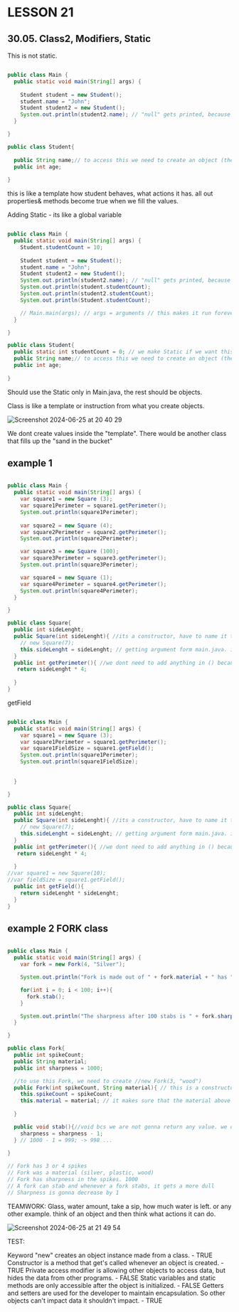 # LESSON 21
## 30.05. Class2, Modifiers, Static

This is not static.

```Java

public class Main {
  public static void main(String[] args) {
    
    Student student = new Student();
    student.name = "John";
    Student student2 = new Student();
    System.out.println(student2.name); // "null" gets printed, because there is no value.
  }

}
```

```Java
public class Student{
  
  public String name;// to access this we need to create an object (the student)
  public int age;
  
}
```
this is like a template how student behaves, what actions it has. all out properties& methods become true when we fill the values.

Adding Static - its like a global variable

```Java

public class Main {
  public static void main(String[] args) {
    Student.studentCount = 10;
    
    Student student = new Student();
    student.name = "John";
    Student student2 = new Student();
    System.out.println(student2.name); // "null" gets printed, because there is no value.
    System.out.println(student.studentCount);
    System.out.println(student2.studentCount);
    System.out.println(Student.studentCount);

    // Main.main(args); // args = arguments // this makes it run forever.recursion. runs until StackOverflowError.
  }

}
```

```Java
public class Student{
  public static int studentCount = 0; // we make Static if we want this global variable which everyone can use. it will be exactly the same in all the class for every student. Makes it a global variable.
  public String name;// to access this we need to create an object (the student)
  public int age;
  
}
```

Should use the Static only in Main.java, the rest should be objects.

Class is like a template or instruction from what you create objects.

![Screenshot 2024-06-25 at 20 40 29](https://github.com/elinasasa/wotech/assets/165931766/ff152fe5-cf2b-4412-a713-79b5714ddd9d)

We dont create values inside the "template".
There would be another class that fills up the "sand in the bucket"


## example 1

```Java

public class Main {
  public static void main(String[] args) {
    var square1 = new Square (3);
    var square1Perimeter = square1.getPerimeter();
    System.out.println(square1Perimeter);
    
    var square2 = new Square (4);
    var square2Perimeter = square2.getPerimeter();
    System.out.println(square2Perimeter);

    var square3 = new Square (100);
    var square3Perimeter = square3.getPerimeter();
    System.out.println(square3Perimeter);

    var square4 = new Square (1);
    var square4Perimeter = square4.getPerimeter();
    System.out.println(square4Perimeter);
  }

}
```

```Java
public class Square{
  public int sideLenght;
  public Square(int sideLenght){ //its a constructor, have to name it the same as the class
    // new Square(7);
    this.sideLenght = sideLenght; // getting argument form main.java. it will be the same as you provide in constructor
  }
  public int getPerimeter(){ //we dont need to add anything in () because the sideLengh is in the bigger scope so we can access it.
   return sideLenght * 4; 
  
  }
}
```

getField

```Java

public class Main {
  public static void main(String[] args) {
    var square1 = new Square (3);
    var square1Perimeter = square1.getPerimeter();
    var square1FieldSize = square1.getField();
    System.out.println(square1Perimeter);
    System.out.println(square1FieldSize);
    
    
  }

}
```

```Java
public class Square{
  public int sideLenght;
  public Square(int sideLenght){ //its a constructor, have to name it the same as the class
    // new Square(7);
    this.sideLenght = sideLenght; // getting argument form main.java. it will be the same as you provide in constructor
  }
  public int getPerimeter(){ //we dont need to add anything in () because the sideLengh is in the bigger scope so we can access it.
   return sideLenght * 4; 
  
  }
//var square1 = new Square(10);
//var fieldSize = square1.getField();
  public int getField(){
    return sideLenght * sideLenght;
  }
}
```

## example 2 FORK class

```Java

public class Main {
  public static void main(String[] args) {
    var fork = new Fork(4, "Silver");

    System.out.println("Fork is made out of " + fork.material + " has " + fork.spikeCount + " spikes in total. And the sharpness is " + fork.sharpness);

    for(int i = 0; i < 100; i++){
      fork.stab();
    }

    System.out.println("The sharpness after 100 stabs is " + fork.sharpness);
  }

}
```


```Java
public class Fork{
  public int spikeCount;
  public String material;
  public int sharpness = 1000;

  //to use this Fork, we need to create //new Fork(3, "wood")
  public Fork(int spikeCount, String material){ // this is a constructor
    this.spikeCount = spikeCount;
    this.material = material; // it makes sure that the material above is the same that we provide int he constructor
    
  }

  public void stab(){//void bcs we are not gonna return any value. we dont want to return stabness after every stab.
    sharpness = sharpness - 1;
  } // 1000 - 1 = 999; -> 998 ...
  
}

// Fork has 3 or 4 spikes
// Fork was a material (silver, plastic, wood)
// Fork has sharpness in the spikes. 1000
// A fork can stab and whenever a fork stabs, it gets a more dull
// Sharpness is gonna decrease by 1
```

TEAMWORK: 
Glass, water amount, take a sip, how much water is left.
or any other example. think of an object and then think what actions it can do.

![Screenshot 2024-06-25 at 21 49 54](https://github.com/elinasasa/wotech/assets/165931766/e24e8591-e8e3-470c-84bf-7b0f23541bd2)


TEST:

Keyword "new" creates an object instance made from a class. - TRUE
Constructor is a method that get's called whenever an object is created. - TRUE
Private access modifier is allowing other objects to access data, but hides the data from other programs. - FALSE
Static variables and static methods are only accessible after the object is initialized. - FALSE
Getters and setters are used for the developer to maintain encapsulation. So other objects can't impact data it shouldn't impact. - TRUE

